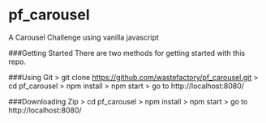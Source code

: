 # pf_carousel

A Carousel Challenge using vanilla javascript

###Getting Started
There are two methods for getting started with this repo.

###Using Git
    > git clone https://github.com/wastefactory/pf_carousel.git
    > cd pf_carousel
    > npm install
    > npm start
    > go to http://localhost:8080/

###Downloading Zip
    > cd pf_carousel
    > npm install
    > npm start
    > go to http://localhost:8080/
